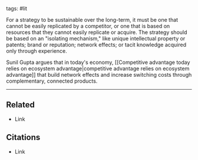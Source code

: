 tags: #lit 

For a strategy to be sustainable over the long-term, it must be one that cannot be easily replicated by a competitor, or one that is based on resources that they cannot easily replicate or acquire. The strategy should be based on an "isolating mechanism," like unique intellectual property or patents; brand or reputation; network effects; or tacit knowledge acquired only through experience. 

Sunil Gupta argues that in today's economy, [[Competitive advantage today relies on ecosystem advantage|competitive advantage relies on ecosystem advantage]] that build network effects and increase switching costs through complementary, connected products.

---
## Related
- Link

## Citations
- Link